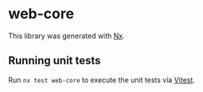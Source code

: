 # web-core

This library was generated with [Nx](https://nx.dev).

## Running unit tests

Run `nx test web-core` to execute the unit tests via [Vitest](https://vitest.dev/).
